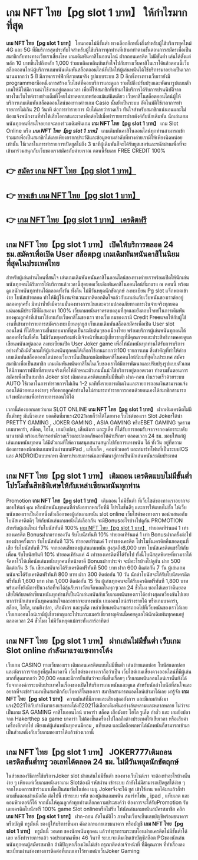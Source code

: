 # เกม NFT ไทย【pg slot 1 บาท】  ให้กำไรมากที่สุด

**เกม NFT ไทย【pg slot 1 บาท】** โอนถอนไม่มีขั้นต่ำ  ทางเลือกอีกหนึ่งสิ่งสำหรับผู้ใช้บริการยุคใหม่ 4G และ 5G ที่มีบริการสุดประทับใจสำหรับผู้ใช้บริการทุกท่านที่เข้ามาทำตามขั้นตอนการสมัครเพื่อเป็นสมาชิกกับทางทางเว็บเราเสี่ยงโชค เกมเดิมพันคาสิโนออนไลน์ ฝากถอนเครดิต ไม่มีขั้นต่ำ เล่นได้ตั้งแต่ หลัก 10 บาทขึ้นไปถึงหลัก 1,000 ร่วมเพลิดเพลินบันเทิงใจไปกับทางเว็บคาสิโนเราได้แล้วตอนนี้เว็บสล็อตออนไลน์ผู้บริการเกมพนันเดิมพันสล็อตออนไลน์ที่เปิดให้ผู้เล่นพนันได้ใช้บริการมาอย่างเป็นเวลานานมากกว่า 5 ปี มีภาพกราฟฟิกที่สวยสมจริง รูปแบบระบบ 3 D
อีกทั้งทางทางเว็บเรายังมี programmerมือหนึ่งการสร้างเว็บไซต์ที่คอยบริการและดูแล  รวมไปถึงปรับปรุงและพัฒนารูปแบบตัวเกมให้มีให้มีความน่าใช้งานอยู่ตลอดเวลา เพื่อที่ให้สมาชิกที่เข้ามาใช้บริการได้รับการปรนนิบัติจากทางในเว็บไซต์เราอย่างเต็มที่โดยไม่ขาดตกบกพร่องแม้แต่นิดเดียว เว็บคาสิโนสล็อตออนไลน์ผู้ให้บริการเกมเดิมพันสล็อตออนไลน์ของทางค่ายเกม Casio นั้นยังเป็นระบบ อัตโนมัติใช้เวลาการทำรายการไม่เกิน 20 วินาที ต่อการทำรายการ นับได้เลยว่ารวดเร็ว ทันใจสำหรับสมาชิกแน่นอนและไม่ต้องแจ้งพนักงานที่ทำให้เสียโอกาสและเวลาอีกต่อไปเมื่อทำรายการฝากตังค์กับนักเดิมพัน
นักเล่นเกมพนันทุกคนที่สนใจอยากจะลองร่วมเดิมพันเกม **เกม NFT ไทย【pg slot 1 บาท】** เกม Slot Online หรือ ***เกม NFT ไทย【pg slot 1 บาท】*** เกมเดิมพันคาสิโนออนไลน์ทุกท่านสามารถเข้าร่วมมาเพื่อเป็นสมาชิกได้เลยเพียงกรอกประวัติและข้อมูลตามลำดับที่ทางค่ายเรามีให้เพียงนิดหน่อยเท่านั้น ใช้เวลาในการทำรายการเปิดยูสไม่ถึง 3 นาทีผู้เดิมพันก็จะได้รับยูสเซอร์และรหัสผ่านเพื่อที่จะเข้ามาร่วมสนุกกับเว็บของเราสมัครกับค่ายเราณ ตอนนี้รับเลย FREE CREDIT 100%

## 👉 [สมัคร เกม NFT ไทย【pg slot 1 บาท】](https://archa888.com/)
## 👉 [ทางเข้า เกม NFT ไทย【pg slot 1 บาท】](https://archa888.com/)
## 👉 [เกม NFT ไทย【pg slot 1 บาท】 เครดิตฟรี](https://archa888.com/)

## เกม NFT ไทย【pg slot 1 บาท】 เปิดให้บริการตลอด  24 ชม.สมัครเพื่อเปิด User สล็อตpg เกมเดิมพันพนันคาสิโนนิยมที่สุดในประเทศไทย

สำหรับผู้เล่นท่านไหนที่สนใจ เล่นเกมเดิมพันพนันคาสิโนออนไลน์ของทางค่ายเราพร้อมเปิดให้นักเล่นพนันทุกคนได้รับการให้บริการแล้วเวลานี้สุดยอดเว็บเดิมพันคาสิโนออนไลน์ที่มาแรง ณ ตอนนี้ พร้อมดูแลนักพนันทุกท่านได้ตลอดทั้งวัน ทั้งคืน ไม่มีวันหยุดนักขัตฤกษ์ ลงทะเบียน Pg slot แจ็กพอตเข้าง่าย โบนัสเข้าตลอด ทำให้มีผู้ใช้งานจำนวนมากติดอกติดใจแล้วกับมาเล่นกับเว็บพนันของเราต่ออยู่ตลอดทุกครั้ง มิหนำซ้ำยังมีความมั่นคงทางการเงินและความปลอดภัยทางการเงินจ่ายจริงทุกยอดแน่นอนมีประวัติที่ดีเสมอมา 100% เว็บเกมพนันเราครอบคลุมที่สุดและยังตอบโจทย์ในการเดิมพันของคุณลูกค้าที่เข้ามาใช้งานกับเว็บคาสิโนของเรา
ทางเว็บเกมของเรามี Credit Freeแจกให้กับผู้ใช้งานที่เข้ามาทำรายการสมัครลงทะเบียนทุกยูส เว็บเกมเดิมพันสล็อตสมัครเพื่อเปิด User slot ออนไลน์ ที่ได้รับความชื่นชอบมากที่สุดเป็นระดับต้นๆของเมืองไทย พร้อมบริการผู้เล่นพนันทุกคนได้ตลอดทั้งวันทั้งคืน ไม่มีวันหยุดพร้อมยังมีเจ้าหน้าที่และผู้เชี่ยวชาญที่มีคุณภาพและประสิทธิภาพคอยดูแลเซียนพนันอยู่ตลอด ลงทะเบียนเปิด User Joker game เพื่อให้นักพนันทุกท่านได้รับการบริการอย่างทั่วถึงมีตัวเกมให้ผู้เล่นพนันทุกคนได้เลือกใช้งานมากกว่า100 รายการเกม
สิ่งสำคัญที่ทำให้ค่ายเกมเดิมพันสล็อตออนไลน์ของเว็บเรานั้นเป็นเกมเดิมพันคาสิโนออนไลน์นิยมที่สุดในประเทศ สมัครสมาชิกเพื่อเป็นสมาชิก  เกมเดิมพันพนันคาสิโนในเว็บของเราได้มีการพัฒนาและปรับปรุงรูปแบบตัวเกมให้มีภาพกราฟฟิกที่สวยสมจริงเพื่อให้ลักษณะตัวเกมนั้นน่าใช้บริการอยู่ตลอดเวลา ทำตามขั้นตอนการสมัครเพื่อเป็นสมาชิก Joker slot เติมถอนเครดิตแบบไม่มีขั้นต่ำ ฝาก-ถอน เงินรวดเร็วด้วยระบบ AUTO ใช้เวลาในการทำรายการไม่เกิน 1-2 นาทีทั้งรายการเติมเงินและรายการถอนเงินสามารถแจ้งถอนได้ด้วยตนเองง่ายๆ หรือหากลูกค้าท่านใดไม่สามารถทำรายการถอนด้วยตนเองได้สมาชิกสามารถแจ้งพนักงานเพื่อทำรายการถอนให้ได้

เวลานี้ต้องบอกเลยว่าเกม SLOT ONLINE  **เกม NFT ไทย【pg slot 1 บาท】** ฝากเติมเครดิตไม่มีขั้นต่ำทรู มันนี่วอเลท ยอดฮิตที่มาแรง2021เลยก็ว่าได้โดยทางเว็บไซต์ของเรา Slot Jokerได้นำ PRETTY GAMING , JOKER GAMING , ASIA GAMING หรือEBET GAMING จุดรวมเกมบาคาร่า, สล็อต, ไฮโล, เกมยิงปลา, เสือมังกร และรูเล็ต ที่ได้รับการยอมรับจากจากองค์กรระบดับนานาชาติ พร้อมบริการอย่าดีรวดเร็วและปลอดภัยคอยให้คำปรึกษา ตลอดเวลา 24 ชม. มอบให้แก่ผู้เล่นเกมพนันทุกคน ได้มีตัวเกมที่ให้ความสนุกสนานสนุกไปกับการแทงพนัน ได้ ทั้งวัน อยู่ที่ความต้องการของนักเล่นเกมพนันผ่านบนiPad , แท็บเล็ต , คอมพิวเตอร์ และสมาร์ทโฟนที่เป็นระบบIOS และ ANDROIDแบบพกพา ศึกษาประสบการณ์และพัฒนาสู่การเป็นนักเล่นพนันระดับประเทศ

## เกม NFT ไทย【pg slot 1 บาท】 เติมถอน เครดิตแบบไม่มีขั้นต่ำ โปรโมชั่นสิทธิพิเศษให้กับเหล่าเซียนพนันทุกท่าน

 Promotion  **เกม NFT ไทย【pg slot 1 บาท】** เติมถอน ไม่มีขั้นต่ำ ที่เว็บไซต์ของทางเราอยากจะมอบให้แก่  คุณ หรือนักพนันทุกคนที่กำลังอยากหาเว็บที่มี โปรโมชั่นดีๆ และการให้แบบไม่กั๊ก ให้เว็บพนันของเราเป็นอีกหนึ่งตัวเลือกของผู้เล่นเกมพนัน slot online เว็บไซต์ของทางเรา ขอนำเสนอกับโบนัสเครดิตดีๆ ให้กับนักเล่นเกมพนันได้เลือกกัน จะมีBonusอะไรบ้างไปดูกัน
 PROMOTION สำหรับผู้เล่นใหม่ รับโบนัสทันที 100% [เกม NFT ไทย【pg slot 1 บาท】](https://archa888.com/) ทำยอดเทิร์นแค่ 1 เท่าของเครดิต
Bonusฝากแรกของวัน รับโบนัสทันที 10% ทำยอดเทิร์นแค่ 1 เท่า
Bonusฝากครั้งต่อไปของฝากครั้งแรก รับโบนัสทันที 13% ทำยอดเทิร์นแค่ 1 เท่าของเครดิต
โปรโมชั่นเครดิตคืนยอดทุนที่เสีย รับโบนัสทันที 7% จากยอดเสียของผู้เล่นเกมพนัน สูงสุดถึง8,000 บาท
โบนัสเครดิตแชร์ให้กับเพื่อน รับโบนัสทันที 10% ทำยอดเทิร์นแค่ 4 เท่าของเครดิตที่ได้รับไป
ทั้งนี้โบนัสสุดพิเศษที่ทางเราได้จัดหาไว้ให้เพื่อนักเล่นพนันทุกคนที่หน้าตาดี Bonusฝากประจำ จะมีอะไรบ้างไปดูกัน
ฝาก 500 ติดต่อกัน 3 วัน เซียนพนันจะได้รับเครดิตฟรีทันที 500 บาท
ฝาก 600 ติดต่อกัน 7 วัน ผู้เล่นเกมพนันจะได้รับเครดิตฟรีทันที 800 บาท
ฝาก 300 ติดต่อกัน 10 วัน นักล่าโบนัสจะได้รับโบนัสเครดิตฟรีทันที 1,600 บาท
ฝาก 1,000 ติดต่อกัน 15 วัน ผู้เล่นทุกคนจะได้รับเครดิตฟรีทันที 1,800 บาท
พร้อมทั้งยังมีการปั่นวงล้อที่จะได้ลุ้นรับรางวัลแจ็กพอตในทุกๆเวลา 24 ชั่วโมง บอกได้เลยว่าคืนยอดเสียให้กับเหล่าเซียนพนันทุกท่านที่เป็นนักเล่นพนันกับเว็บเกมพนันของเราได้อย่างสุดเหวี่ยงกันไปเลย หากว่านักเล่นพนันทุกคนสนใจและอยากจะแทงพนัน เกมออนไลน์สร้างรายได้ หรือเกมบาคาร่า, สล็อต, ไฮโล, เกมยิงปลา, เสือมังกร และรูเล็ต เหล่าเซียนพนันสามารถกดไปที่เว็บพนันของเราได้เลย เว็บเกมออนไลน์เรามีผู้เชี่ยวชาญและโปรแกรมเมอร์เชี่ยวชาญด้านนี้คอยดูแลให้นักเดิมพันทุกคนอยู่ ตลอดเวลา 24 ชั่วโมง ไม่มีวันหยุดแม้กระทั่งเสาร์อาทิตย์

## เกม NFT ไทย【pg slot 1 บาท】 ฝากเล่นไม่มีขั้นต่ำ  เว็บเกม Slot online กำลังมาแรงแซงทางโค้ง

เว็บเกม CASINO ทางเว็บของเรา เติมถอนเครดิตแบบไม่มีขั้นต่ำ เล่นง่ายแตกบ่อย โบนัสแตกบ่อยและอัตราการจ่ายสูงที่สุดในเวลานี้ เว็บไซต์ของทางเราถือว่าเป็น เว็บไซต์เกมเสี่ยงดวงออนไลน์ที่มีผู้เล่นมากที่สุดมากกว่า 20,000 คนและมีการยืนยันว่าจะเพิ่มขึ้นเรื่อยๆ เว็บเกมพนันออนไลน์เรานั้นยังได้รับจากองค์กรระบดับประเทศในเรื่องของเปิดให้บริการเกมพนันและดูแล สำหรับนักล่าโบนัสที่สนใจและอยากที่จะเข้าร่วมมาเป็นสมาชิกกับเว็บคาสิโนของเรา สมาชิกสามารถแอดไลน์เข้ามาได้เลย
	มารู้จัก **เกม NFT ไทย【pg slot 1 บาท】** ความมันส์ที่มีภาพและเสียงสุดอลังการ และมีเกมกำลังมาแรง2021ให้กับกำลังมาแรงแซงทางโค้งปี2021ได้เลือกเดิมพันอย่างล้นหลามและหลากหลาย  ไม่ว่าจะเป็นเกม SA GAMING คาสิโนออนไลน์ บาคาร่า สล็อต เสือมังกร ไฮโล รูเล็ต กำถั่ว และ เกมยิงปลา จาก Hakerthep sa game บาคาร่า ไม่ต้องขึ้นเครื่องไปไกลถึงต่างประเทศให้เสียเวลา หรือเสียค่าเครื่องอีกต่อไป เพียงแค่ผู้เล่นพนันทุกคนมีคอม , แท็บเลต และมือถือพกพาได้นักพนันก็สามารถเข้ามาเป็นส่วนหนึ่งกับเว็บเกมของเราได้แล้วช่วงเวลานี้

## เกม NFT ไทย【pg slot 1 บาท】 JOKER777เติมถอน เครดิตขั้นต่ำทรู วอเลทได้ตลอด 24 ชม. ไม่มีวันหยุดนักขัตฤกษ์

ในส่วนของวิธีการใช้บริการJoker slot ฝากเล่นไม่มีขั้นต่ำ ของทางเว็บไซต์เรา จะต้องทำอะไรบ้างนั้น ง่าย ๆ เพียงแค่เว็บเกมพนันเราเกม Slotต้องมี รหัสผ่าน เข้าระบบ ถ้ายังไม่มีสามารถเปิดยูสได้ง่าย ๆ จากโหมดการเข้าร่วมมาเพื่อเป็นสมาชิกในช่อง เมนู Jokerจึงจะได้ ยูส เข้าใช้งาน พอได้มาแล้วก็ทำตามขั้นตอนผ่านมือถือ ต่อไปนี้
เข้าระบบ รหัส  ของผู้เล่นเกมพนัน สมาร์ทโฟน , ipad , แท็บเลต และคอมพิวเตอร์ก็ได้
จากนั้นให้คุณลูกค้าทุกท่านเลือกความประสงค์ว่า ต้องการจะได้รับPromotion รับเลยเครดิตโบนัสฟรี 100% game Slot onlineหรือไม่รับ
ให้นักเล่นเกมพนันสมัครสมาชิก คลิก **เกม NFT ไทย【pg slot 1 บาท】** ฝาก-ถอน อัตโนมัติไว ภาพในเว็บจะขึ้นเลขบัญชีพร้อมธนาคาร หรือบัญชี ทรูมันนี่ ของผู้ให้บริการขึ้นมา
คัดลอกหมายเลขธนาคาร หรือบัญชี **เกม NFT ไทย【pg slot 1 บาท】** ทรูมันนี่ วอเลท ของนักพนันทุกคน แล้วทำธุรกรรมระบบโอนฝากเครดิตไม่มีขั้นต่ำได้เลย
หลังทำรายการแล้ว รอประมาณเพียง 46 วินาที ระบบจะเติมเงินเข้าบัญชีสล็อต PGของนักเล่นพนันทุกคนผู้สมัครสมาชิก
ถ้ามีปัญหาเรื่องเงินไม่เข้า กรุณาติดต่อเจ้าหน้าที่ ที่มีคุณภาพ ที่ทำเรื่องลงทะเบียนผ่านช่องทางการติดต่อที่แนบเอาไว้ทางหน้าเว็บJoker Gaming


